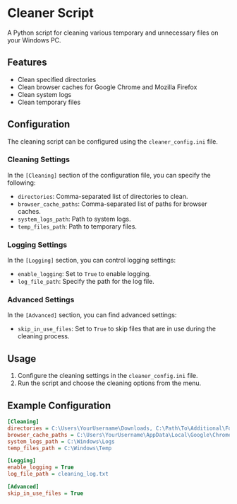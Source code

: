 # Cleaner Script

A Python script for cleaning various temporary and unnecessary files on your Windows PC.

## Features

- Clean specified directories
- Clean browser caches for Google Chrome and Mozilla Firefox
- Clean system logs
- Clean temporary files

## Configuration

The cleaning script can be configured using the `cleaner_config.ini` file.

### Cleaning Settings

In the `[Cleaning]` section of the configuration file, you can specify the following:

- `directories`: Comma-separated list of directories to clean.
- `browser_cache_paths`: Comma-separated list of paths for browser caches.
- `system_logs_path`: Path to system logs.
- `temp_files_path`: Path to temporary files.

### Logging Settings

In the `[Logging]` section, you can control logging settings:

- `enable_logging`: Set to `True` to enable logging.
- `log_file_path`: Specify the path for the log file.

### Advanced Settings

In the `[Advanced]` section, you can find advanced settings:

- `skip_in_use_files`: Set to `True` to skip files that are in use during the cleaning process.

## Usage

1. Configure the cleaning settings in the `cleaner_config.ini` file.
2. Run the script and choose the cleaning options from the menu.

## Example Configuration

```ini
[Cleaning]
directories = C:\Users\YourUsername\Downloads, C:\Path\To\Additional\Folder
browser_cache_paths = C:\Users\YourUsername\AppData\Local\Google\Chrome\User Data\Default\Cache, C:\Users\YourUsername\AppData\Roaming\Mozilla\Firefox\Profiles
system_logs_path = C:\Windows\Logs
temp_files_path = C:\Windows\Temp

[Logging]
enable_logging = True
log_file_path = cleaning_log.txt

[Advanced]
skip_in_use_files = True
